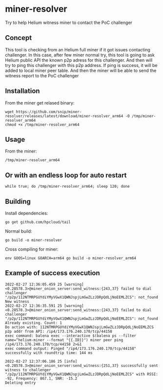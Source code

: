 # miner-resolver
Try to help Helium witness miner to contact the PoC challenger

## Concept
This tool is checking from an Helium full miner if it got issues contacting challenger.
In this case, after few miner normal try, this tool is going to ask Helium public API the known p2p adress for this challenger.
And then will try to ping this challenger with this p2p address.
If ping is success, it will be added to local miner peer table. And then the miner will be able to send the witness report to the PoC challenger

## Installation
From the miner get relased binary:
```
wget https://github.com/snip/miner-resolver/releases/latest/download/miner-resolver_arm64 -O /tmp/miner-resolver_arm64
chmod +x /tmp/miner-resolver_arm64
```

## Usage
From the miner:
```
/tmp/miner-resolver_arm64
```

## Or with an endless loop for auto restart
```
while true; do /tmp/miner-resolver_arm64; sleep 120; done
```

## Building

Install dependencies:
```
go get github.com/hpcloud/tail
```

Normal build:
```
go build -o miner-resolver
```

Cross compiling for miner:
```
env GOOS=linux GOARCH=arm64 go build -o miner-resolver_arm64
```


## Example of success execution
```
2022-02-27 12:36:05.459 25 [warning] <0.28578.3>@miner_onion_server:send_witness:{243,37} failed to dial challenger "/p2p/112NTMRPGUYdiYMyVGwX1QWNJspjLmGwZLzJDRpQdLjNoEEMLZCS": not_found
New witness
2022-02-27 12:36:35.591 25 [warning] <0.28578.3>@miner_onion_server:send_witness:{243,37} failed to dial challenger "/p2p/112NTMRPGUYdiYMyVGwX1QWNJspjLmGwZLzJDRpQdLjNoEEMLZCS": not_found
Already existing. Count: 1
Do action with: 112NTMRPGUYdiYMyVGwX1QWNJspjLmGwZLzJDRpQdLjNoEEMLZCS
p2p addr from API: /ip4/173.176.240.170/tcp/44158
exec command: balena exec --interactive $(balena ps --filter name=^helium-miner --format "{{.ID}}") miner peer ping /ip4/173.176.240.170/tcp/44158 2>&1
exec command output: Pinged "/ip4/173.176.240.170/tcp/44158" successfully with roundtrip time: 144 ms

2022-02-27 12:37:06.186 25 [info] <0.28578.3>@miner_onion_server:send_witness:{251,37} successfully sent witness to challenger "/p2p/112NTMRPGUYdiYMyVGwX1QWNJspjLmGwZLzJDRpQdLjNoEEMLZCS" with RSSI: -92, Frequency: 867.1, SNR: -15.2
Deleting entry
```
